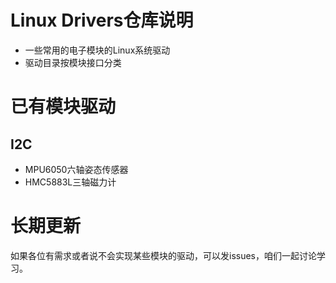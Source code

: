 # Linux Drivers仓库说明
- 一些常用的电子模块的Linux系统驱动
- 驱动目录按模块接口分类

# 已有模块驱动

## I2C

- MPU6050六轴姿态传感器
- HMC5883L三轴磁力计

# 长期更新

如果各位有需求或者说不会实现某些模块的驱动，可以发issues，咱们一起讨论学习。